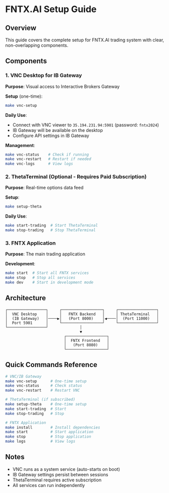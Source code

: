 # FNTX.AI Setup Guide

## Overview

This guide covers the complete setup for FNTX.AI trading system with clear, non-overlapping components.

## Components

### 1. VNC Desktop for IB Gateway
**Purpose**: Visual access to Interactive Brokers Gateway

**Setup** (one-time):
```bash
make vnc-setup
```

**Daily Use**:
- Connect with VNC viewer to `35.194.231.94:5901` (password: `fntx2024`)
- IB Gateway will be available on the desktop
- Configure API settings in IB Gateway

**Management**:
```bash
make vnc-status    # Check if running
make vnc-restart   # Restart if needed
make vnc-logs      # View logs
```

### 2. ThetaTerminal (Optional - Requires Paid Subscription)
**Purpose**: Real-time options data feed

**Setup**:
```bash
make setup-theta
```

**Daily Use**:
```bash
make start-trading  # Start ThetaTerminal
make stop-trading   # Stop ThetaTerminal
```

### 3. FNTX Application
**Purpose**: The main trading application

**Development**:
```bash
make start  # Start all FNTX services
make stop   # Stop all services
make dev    # Start in development mode
```

## Architecture

```
┌─────────────────┐     ┌──────────────────┐     ┌─────────────────┐
│  VNC Desktop    │     │   FNTX Backend   │     │ ThetaTerminal   │
│  (IB Gateway)   │────▶│   (Port 8000)    │◀────│  (Port 11000)   │
│  Port 5901      │     └──────────────────┘     └─────────────────┘
└─────────────────┘              │
                                 ▼
                          ┌──────────────────┐
                          │  FNTX Frontend   │
                          │   (Port 8080)    │
                          └──────────────────┘
```

## Quick Commands Reference

```bash
# VNC/IB Gateway
make vnc-setup      # One-time setup
make vnc-status     # Check status
make vnc-restart    # Restart VNC

# ThetaTerminal (if subscribed)
make setup-theta    # One-time setup
make start-trading  # Start
make stop-trading   # Stop

# FNTX Application
make install        # Install dependencies
make start          # Start application
make stop           # Stop application
make logs           # View logs
```

## Notes

- VNC runs as a system service (auto-starts on boot)
- IB Gateway settings persist between sessions
- ThetaTerminal requires active subscription
- All services can run independently